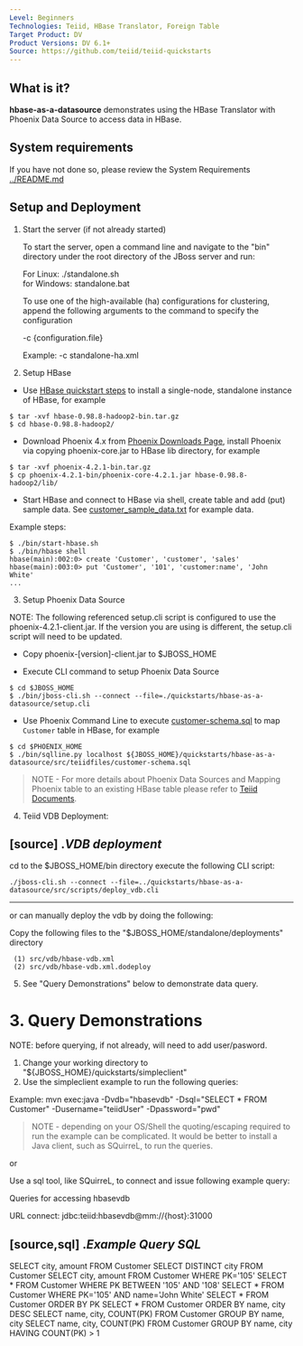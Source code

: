 ```yaml
---
Level: Beginners
Technologies: Teiid, HBase Translator, Foreign Table
Target Product: DV
Product Versions: DV 6.1+
Source: https://github.com/teiid/teiid-quickstarts
---
```


## What is it?

**hbase-as-a-datasource** demonstrates using the HBase Translator with Phoenix Data Source to access data in HBase.

## System requirements

If you have not done so, please review the System Requirements [../README.md](../README.md)


## Setup and Deployment

1)  Start the server (if not already started)

	To start the server, open a command line and navigate to the "bin" directory under the root directory of the JBoss server and run:
	
	For Linux:   ./standalone.sh	
	for Windows: standalone.bat

	To use one of the high-available (ha) configurations for clustering, append the following arguments to the command to specify the configuration
		
	-c {configuration.file} 
	
	Example: -c standalone-ha.xml 

2)  Setup HBase

* Use [HBase quickstart steps](http://hbase.apache.org/book.html#quickstart) to install a single-node, standalone instance of HBase, for example

~~~
$ tar -xvf hbase-0.98.8-hadoop2-bin.tar.gz
$ cd hbase-0.98.8-hadoop2/
~~~

* Download Phoenix 4.x from [Phoenix Downloads Page](http://phoenix.apache.org/download.html), install Phoenix via copying phoenix-core.jar to HBase lib directory, for example

~~~
$ tar -xvf phoenix-4.2.1-bin.tar.gz
$ cp phoenix-4.2.1-bin/phoenix-core-4.2.1.jar hbase-0.98.8-hadoop2/lib/
~~~

* Start HBase and connect to HBase via shell, create table and add (put) sample data.  See [customer_sample_data.txt](src/scripts/customer_sample_data.txt) for example data.  

Example steps:

~~~
$ ./bin/start-hbase.sh
$ ./bin/hbase shell
hbase(main):002:0> create 'Customer', 'customer', 'sales'
hbase(main):003:0> put 'Customer', '101', 'customer:name', 'John White'
...
~~~

3) Setup Phoenix Data Source

NOTE:   The following referenced setup.cli script is configured to use the phoenix-4.2.1-client.jar.  If the version you are using is different, the setup.cli script will need to be updated.

* Copy phoenix-[version]-client.jar to $JBOSS_HOME

* Execute CLI command to setup Phoenix Data Source

~~~
$ cd $JBOSS_HOME
$ ./bin/jboss-cli.sh --connect --file=./quickstarts/hbase-as-a-datasource/setup.cli
~~~ 

* Use Phoenix Command Line to execute [customer-schema.sql]({$JBOSS_HOME}/quickstarts/hbase-as-a-datasource/src/teiidfiles/customer-schema.sql) to map `Customer` table in HBase, for example

~~~
$ cd $PHOENIX_HOME
$ ./bin/sqlline.py localhost ${JBOSS_HOME}/quickstarts/hbase-as-a-datasource/src/teiidfiles/customer-schema.sql
~~~

> NOTE - For more details about Phoenix Data Sources and Mapping Phoenix table to an existing HBase table please refer to [Teiid Documents](https://docs.jboss.org/author/display/TEIID/Phoenix+Data+Sources).

4)  Teiid VDB Deployment:

[source]
.*VDB deployment*
----
cd to the $JBOSS_HOME/bin directory
execute the following CLI script:

	./jboss-cli.sh --connect --file=../quickstarts/hbase-as-a-datasource/src/scripts/deploy_vdb.cli 
----

or can manually deploy the vdb by doing the following:

Copy the following files to the "$JBOSS_HOME/standalone/deployments" directory

     (1) src/vdb/hbase-vdb.xml
     (2) src/vdb/hbase-vdb.xml.dodeploy

5)  See "Query Demonstrations" below to demonstrate data query.


# 3. Query Demonstrations

NOTE: before querying, if not already, will need to add user/pasword.

1. Change your working directory to "${JBOSS_HOME}/quickstarts/simpleclient"
2. Use the simpleclient example to run the following queries:

Example: mvn exec:java -Dvdb="hbasevdb" -Dsql="SELECT * FROM Customer" -Dusername="teiidUser" -Dpassword="pwd"

> NOTE - depending on your OS/Shell the quoting/escaping required to run the example can be complicated.  It would be better to install a Java client, such as SQuirreL, to run the queries.

or

Use a sql tool, like SQuirreL, to connect and issue following example query:

Queries for accessing hbasevdb

URL connect: jdbc:teiid:hbasevdb@mm://{host}:31000 

[source,sql]
.*Example Query SQL*
----

SELECT city, amount FROM Customer
SELECT DISTINCT city FROM Customer
SELECT city, amount FROM Customer WHERE PK='105'
SELECT * FROM Customer WHERE PK BETWEEN '105' AND '108'
SELECT * FROM Customer WHERE PK='105' AND name='John White'
SELECT * FROM Customer ORDER BY PK
SELECT * FROM Customer ORDER BY name, city DESC
SELECT name, city, COUNT(PK) FROM Customer GROUP BY name, city
SELECT name, city, COUNT(PK) FROM Customer GROUP BY name, city HAVING COUNT(PK) > 1
~~~

